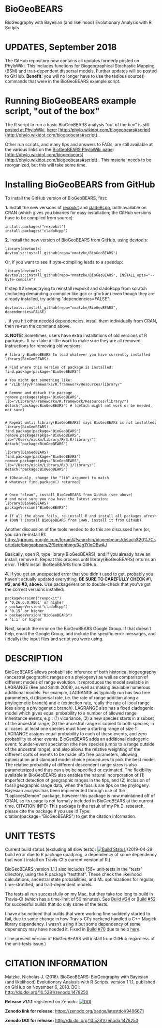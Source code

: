 # BioGeoBEARS
BioGeography with Bayesian (and likelihood) Evolutionary Analysis with R Scripts

# UPDATES, September 2018

The GitHub repository now contains all updates formerly posted on PhyloWiki. This includes functions for Biogeographical Stochastic Mapping (BSM) and trait-dependent dispersal models. Further updates will be posted to GitHub. **Benefit:** you will no longer have to use the tedious source() commands that were in the BioGeoBEARS example script.

# Running BioGeoBEARS example script, "out of the box"

The R script to run a basic BioGeoBEARS analysis "out of the box" is still [posted at PhyloWiki](http://phylo.wikidot.com/biogeobears#script), [here](http://phylo.wikidot.com/biogeobears#script): [http://phylo.wikidot.com/biogeobears#script](http://phylo.wikidot.com/biogeobears#script) .

Other run scripts, and many tips and answers to FAQs, are still available at the various links on the [BioGeoBEARS PhyloWiki page](http://phylo.wikidot.com/biogeobears#script): [http://phylo.wikidot.com/biogeobears](http://phylo.wikidot.com/biogeobears#script) . This material needs to be reorganized, but this will take some time.

# Installing BioGeoBEARS from GitHub

To install the GitHub version of BioGeoBEARS, first:

**1.** Install the new versions of [rexpokit](https://CRAN.R-project.org/package=rexpokit) and [cladoRcpp](https://CRAN.R-project.org/package=cladoRcpp), both available on CRAN (which gives you binaries for easy installation; the GitHub versions have to be compiled from source):

```
install.packages("rexpokit")
install.packages("cladoRcpp")
```

**2.** Install the new version of [BioGeoBEARS from GitHub](https://github.com/nmatzke/BioGeoBEARS), using [devtools](https://CRAN.R-project.org/package=devtools):

```
library(devtools)
devtools::install_github(repo="nmatzke/BioGeoBEARS")
```

Or, if you want to see if byte-compiling leads to a speedup:

```
library(devtools)
devtools::install_github(repo="nmatzke/BioGeoBEARS", INSTALL_opts="--byte-compile")
```

If step #2 keeps trying to reinstall rexpokit and cladoRcpp from scratch (including demanding a compiler like gcc or gfortran) even though they are already installed, try adding "dependencies=FALSE":

```
devtools::install_github(repo="nmatzke/BioGeoBEARS", dependencies=FALSE)
```

...if you hit other needed dependencies, install them individually from CRAN, then re-run the command above.

**3. NOTE:** Sometimes, users have extra installations of old versions of R packages. It can take a little work to make sure they are all removed. Instructions for removing old versions:

```
# library BioGeoBEARS to load whatever you have currently installed
library(BioGeoBEARS)

# Find where this version of package is installed:
find.package(package="BioGeoBEARS")

# You might get something like:
# "/Library/Frameworks/R.framework/Resources/library/"

# Remove and detach the package
remove.packages(pkgs="BioGeoBEARS", lib="/Library/Frameworks/R.framework/Resources/library/")
detach("package:BioGeoBEARS") # (detach might not work or be needed, not sure)


# Repeat until library(BioGeoBEARS) says BioGeoBEARS is not installed:
library(BioGeoBEARS)
find.package(package="BioGeoBEARS")
remove.packages(pkgs="BioGeoBEARS", lib="/Users/nickm/Library/R/3.0/library/")
detach("package:BioGeoBEARS")

library(BioGeoBEARS)
find.package(package="BioGeoBEARS")
remove.packages(pkgs="BioGeoBEARS", lib="/Users/nickm/Library/R/3.1/library/")
detach("package:BioGeoBEARS")

# (Obviously, change the "lib" argument to match 
# whatever find.package() returned)


# Once "clean", install BioGeoBEARS from GitHub (see above)
# and make sure you now have the latest version:
library(BioGeoBEARS)
packageVersion("BioGeoBEARS")

# If all the above fails, re-install R and install all packages afresh
# (DON'T install BioGeoBEARS from CRAN, install it from GitHub)
```

Another discussion of the tools needed to do this are discussed here (or, you can re-install R): https://groups.google.com/forum/#!searchin/biogeobears/detach$20%7Csort:date/biogeobears/2f9etrphhmg/0Jg1YIoOBwAJ

Basically, open R, type library(BioGeoBEARS), and if you already have an install, remove it.  Repeat this process until library(BioGeoBEARS) returns an error.  THEN install BioGeoBEARS from GitHub.

**4.** If you get an unexpected error that you didn't used to get, probably you haven't actually updated everything. **BE SURE TO CAREFULLY CHECK #1, #2, and #3, above.** Use packageVersion to double-check that you've got the correct versions installed:

```
packageVersion("rexpokit")
# ‘0.26.6.0.9001’ or higher
> packageVersion("cladoRcpp")
# ‘0.15’ or higher
> packageVersion("BioGeoBEARS")
# ‘1.1’ or higher
```

Next, search the error on the BioGeoBEARS Google Group. If that doesn't help, email the Google Group, and include the specific error messages, and (ideally) the input files and script you were using.


# DESCRIPTION

BioGeoBEARS allows probabilistic inference of both historical biogeography (ancestral geographic ranges on a phylogeny) as well as comparison of different models of range evolution. It reproduces the model available in LAGRANGE (Ree and Smith 2008), as well as making available numerous additional models. For example, LAGRANGE as typically run has two free parameters, d (dispersal rate, i.e. the rate of range addition along a phylogenetic branch) and e (extinction rate, really the rate of local range loss along a phylogenetic branch). LAGRANGE also has a fixed cladogenic model which gives equal probability to a number of allowed range inheritance events, e.g.: (1) vicariance, (2) a new species starts in a subset of the ancestral range, (3) the ancestral range is copied to both species; in all cases, at least one species must have a starting range of size 1. LAGRANGE assigns equal probability to each of these events, and zero probability to other events. BioGeoBEARS adds an additional cladogenic event: founder-event speciation (the new species jumps to a range outside of the ancestral range), and also allows the relative weighting of the different sorts of events to be made into free parameters, allowing optimization and standard model choice procedures to pick the best model. The relative probability of different descendent range sizes is also parameterized and thus can also be specified or estimated. The flexibility available in BioGeoBEARS also enables the natural incorporation of (1) imperfect detection of geographic ranges in the tips, and (2) inclusion of fossil geographic range data, when the fossils are tips on the phylogeny. Bayesian analysis has been implemented through use of the "LaplacesDemon" package, however this package is now maintained off of CRAN, so its usage is not formally included in BioGeoBEARS at the current time. CITATION INFO: This package is the result of my Ph.D. research, please cite the package if you use it! Type: citation(package="BioGeoBEARS") to get the citation information.


# UNIT TESTS

Current build status (excluding all slow tests): [![Build Status](https://travis-ci.org/nmatzke/BioGeoBEARS.svg?branch=master)](https://travis-ci.org/nmatzke/BioGeoBEARS) (2019-04-29 build error due to R package quadprog, a dependency of some dependency that won't install on Travis-CI's current version of R.)

BioGeoBEARS version 1.1.1 also includes 156+ unit-tests in the "tests" directory, using the R package "testthat". These check the likelihood calculations, ancestral state probabilities, and ML optimizations for regular, time-stratified, and trait-dependent models.

The tests all run successfully on my Mac, but they take too long to build in Travis-CI (which has a time-limit of 50 minutes). See [Build #24](https://travis-ci.org/nmatzke/BioGeoBEARS/builds/439942601) or [Build #52](https://travis-ci.org/nmatzke/BioGeoBEARS/builds/451188909) for successful builds that do only some of the tests.

I have also noticed that builds that were working fine suddenly started to fail, due to some change in how Travis-CI's backend handled a C++ Magick library dependency. I wasn't using it but some dependency of some depenency may have needed it. Fixed in [Build #70](https://travis-ci.org/nmatzke/BioGeoBEARS/builds/472808886) due to help [here](https://github.com/travis-ci/travis-ci/issues/9625#issuecomment-389931623).

(The present version of BioGeoBEARS will install from GitHub regardless of the unit-tests issue.)

# CITATION INFORMATION
Matzke, Nicholas J. (2018). BioGeoBEARS: BioGeography with Bayesian (and likelihood) Evolutionary Analysis with R Scripts. version 1.1.1, published on GitHub on November 6, 2018. DOI: http://dx.doi.org/10.5281/zenodo.1478250

**Release v1.1.1** registered on Zenodo: [![DOI](https://zenodo.org/badge/9406671.svg)](https://zenodo.org/badge/latestdoi/9406671)

**Zenodo link for release:** https://zenodo.org/badge/latestdoi/9406671

**Zenodo DOI for release:** http://dx.doi.org/10.5281/zenodo.1478250

